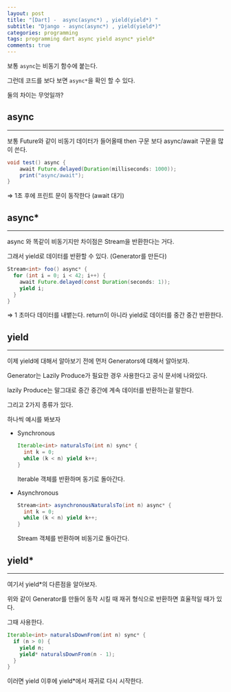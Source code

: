 ```yaml
---
layout: post
title: "[Dart] -  async(async*) , yield(yield*) "
subtitle: "Django - async(async*) , yield(yield*)"
categories: programming
tags: programming dart async yield async* yield*
comments: true
---
```


보통 `async`는 비동기 함수에 붙는다.

그런데 코드를 보다 보면 `async*`을 확인 할 수 있다.

둘의 차이는 무엇일까?

## async

---

보통 Future와 같이 비동기 데이터가 들어올때 then 구문 보다 async/await 구문을 많이 쓴다.

```java
void test() async {
	await Future.delayed(Duration(milliseconds: 1000));
	print("async/await");
}
```

⇒ 1초 후에 프린트 문이 동작한다 (await 대기)

## async\*

---

async 와 똑같이 비동기지만 차이점은 Stream을 반환한다는 거다.

그래서 yield로 데이터를 반환할 수 있다. (Generator를 만든다)

```java
Stream<int> foo() async* {
  for (int i = 0; i < 42; i++) {
    await Future.delayed(const Duration(seconds: 1));
    yield i;
  }
}
```

⇒ 1 초마다 데이터를 내뱉는다. return이 아니라 yield로 데이터를 중간 중간 반환한다.

## yield

---

이제 yield에 대해서 알아보기 전에 먼저 Generators에 대해서 알아보자.

Generator는 Lazily Produce가 필요한 경우 사용한다고 공식 문서에 나와있다.

lazily Produce는 말그대로 중간 중간에 계속 데이터를 반환하는걸 말한다.

그리고 2가지 종류가 있다.

하나씩 예시를 봐보자

- Synchronous

  ```java
  Iterable<int> naturalsTo(int n) sync* {
    int k = 0;
    while (k < n) yield k++;
  }
  ```

  Iterable 객체를 반환하며 동기로 돌아간다.

- Asynchronous

  ```java
  Stream<int> asynchronousNaturalsTo(int n) async* {
    int k = 0;
    while (k < n) yield k++;
  }
  ```

  Stream 객체를 반환하며 비동기로 돌아간다.

## yield\*

---

여기서 yield\*의 다른점을 알아보자.

위와 같이 Generator를 만들어 동작 시킬 때 재귀 형식으로 반환하면 효율적일 때가 있다.

그때 사용한다.

```java
Iterable<int> naturalsDownFrom(int n) sync* {
  if (n > 0) {
    yield n;
    yield* naturalsDownFrom(n - 1);
  }
}
```

이러면 yield 이후에 yield\*에서 재귀로 다시 시작한다.
